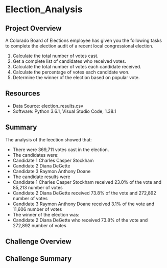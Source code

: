 # Election_Analysis

## Project Overview
A Colorado Board of Elections employee has given you the following tasks to complete the election audit of a recent local congressional election.

1. Calculate the total number of votes cast.
2. Get a complete list of candidates who received votes.
3. Calculate the total number of votes each candidate received.
4. Calculate the percentage of votes each candidate won.
5. Determine the winner of the election based on popular vote.

## Resources
- Data Source: election_results.csv
- Software: Python 3.6.1, Visual Studio Code, 1.38.1

## Summary
The analysis of the leection showed that:
- There were 369,711 votes cast in the election.
- The candidates were:
-   Candidate 1 Charles Casper Stockham
-   Candidate 2 Diana DeGette
-   Candidate 3 Raymon Anthony Doane
-  The candidate results were
-   Candidate 1 Charles Casper Stockham received 23.0% of the vote and 85,213 number of votes
-   Candidate 2 Diana DeGette received 73.8% of the vote and 272,892 number of votes
-   Candidate 3 Raymon Anthony Doane received 3.1% of the vote and 11,606 number of votes
- The winner of the election was:
- Candidate 2 Diana DeGette who received 73.8% of the vote and 272,892 number of votes

## Challenge Overview

## Challenge Summary
